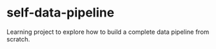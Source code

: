 # self-data-pipeline
Learning project to explore how to build a complete data pipeline from scratch.
